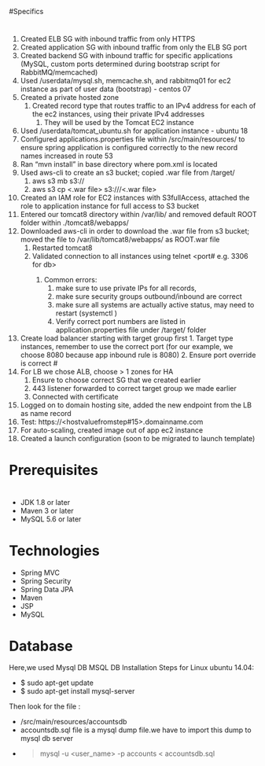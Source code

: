 #Specifics
#
1. Created ELB SG with inbound traffic from only HTTPS
2. Created application SG with inbound traffic from only the ELB SG port
3. Created backend SG with inbound traffic for specific applications (MySQL, custom ports determined during bootstrap script for RabbitMQ/memcached)
4. Used /userdata/mysql.sh, memcache.sh, and rabbitmq01 for ec2 instance as part of user data (bootstrap) - centos 07
5. Created a private hosted zone
    1. Created record type that routes traffic to an IPv4 address for each of the ec2 instances, using their private IPv4 addresses
        1. They will be used by the Tomcat EC2 instance
6. Used /userdata/tomcat_ubuntu.sh for application instance - ubuntu 18
7. Configured applications.properties file within /src/main/resources/ to ensure spring application is configured correctly to the new record names increased in route 53
8. Ran “mvn install” in base directory where pom.xml is located
9. Used aws-cli to create an s3 bucket; copied .war file from /target/
    1. aws s3 mb s3://<uniquebucketname>
    2. aws s3 cp <.war file> s3://<bucket name>/<.war file>
10. Created an IAM role for EC2 instances with S3fullAccess, attached the role to application instance for full access to S3 bucket
11. Entered our tomcat8 directory within /var/lib/ and removed default ROOT folder within ./tomcat8/webapps/
12. Downloaded aws-cli in order to download the .war file from s3 bucket; moved the file to /var/lib/tomcat8/webapps/ as ROOT.war file
    1. Restarted tomcat8
    2. Validated connection to all instances using telnet <name e.g. db01.vprofile.in> <port# e.g. 3306 for db>
        1. Common errors: 
            1. make sure to use private IPs for all records, 
            2. make sure security groups outbound/inbound are correct
            3. make sure all systems are actually active status, may need to restart (systemctl <command> <service>)
            4. Verify correct port numbers are listed in application.properties file under /target/ folder
13.  Create load balancer starting with target group first
    1. Target type instances, remember to use the correct port (for our example, we choose 8080 because app inbound rule is 8080)
    2. Ensure port override is correct #
14. For LB we chose ALB, choose > 1 zones for HA
    1. Ensure to choose correct SG that we created earlier
    2. 443 listener forwarded to correct target group we made earlier
    3. Connected with certificate
15. Logged on to domain hosting site, added the new endpoint from the LB as name record
16. Test: https://<hostvaluefromstep#15>.domainname.com
17. For auto-scaling, created image out of app ec2 instance
18. Created a launch configuration (soon to be migrated to launch template)



# Prerequisites
#
- JDK 1.8 or later
- Maven 3 or later
- MySQL 5.6 or later

# Technologies 
- Spring MVC
- Spring Security
- Spring Data JPA
- Maven
- JSP
- MySQL
# Database
Here,we used Mysql DB 
MSQL DB Installation Steps for Linux ubuntu 14.04:
- $ sudo apt-get update
- $ sudo apt-get install mysql-server

Then look for the file :
- /src/main/resources/accountsdb
- accountsdb.sql file is a mysql dump file.we have to import this dump to mysql db server
- > mysql -u <user_name> -p accounts < accountsdb.sql



